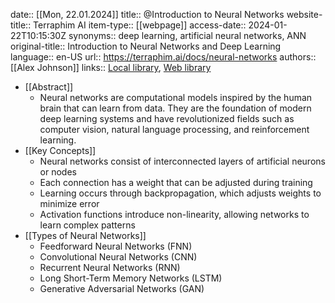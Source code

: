 date:: [[Mon, 22.01.2024]]
title:: @Introduction to Neural Networks
website-title:: Terraphim AI
item-type:: [[webpage]]
access-date:: 2024-01-22T10:15:30Z
synonyms:: deep learning, artificial neural networks, ANN
original-title:: Introduction to Neural Networks and Deep Learning
language:: en-US
url:: https://terraphim.ai/docs/neural-networks
authors:: [[Alex Johnson]]
links:: [Local library](zotero://select/library/items/NEURAL001), [Web library](https://www.zotero.org/users/neural-networks)

- [[Abstract]]
	- Neural networks are computational models inspired by the human brain that can learn from data. They are the foundation of modern deep learning systems and have revolutionized fields such as computer vision, natural language processing, and reinforcement learning.
- [[Key Concepts]]
	- Neural networks consist of interconnected layers of artificial neurons or nodes
	- Each connection has a weight that can be adjusted during training
	- Learning occurs through backpropagation, which adjusts weights to minimize error
	- Activation functions introduce non-linearity, allowing networks to learn complex patterns
- [[Types of Neural Networks]]
	- Feedforward Neural Networks (FNN)
	- Convolutional Neural Networks (CNN)
	- Recurrent Neural Networks (RNN)
	- Long Short-Term Memory Networks (LSTM)
	- Generative Adversarial Networks (GAN)

